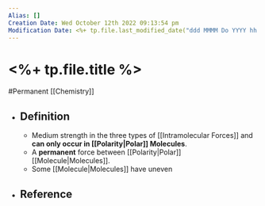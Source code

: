 ```yaml
---
Alias: []
Creation Date: Wed October 12th 2022 09:13:54 pm 
Modification Date: <%+ tp.file.last_modified_date("ddd MMMM Do YYYY hh:mm:ss a") %>
---
```

# <%+ tp.file.title %>
#Permanent [[Chemistry]]

- ## Definition
	- Medium strength in the three types of [[Intramolecular Forces]] and **can only occur in [[Polarity|Polar]] Molecules**.
	- A **permanent** force between [[Polarity|Polar]] [[Molecule|Molecules]].
	- Some [[Molecule|Molecules]] have uneven 
- ## Reference